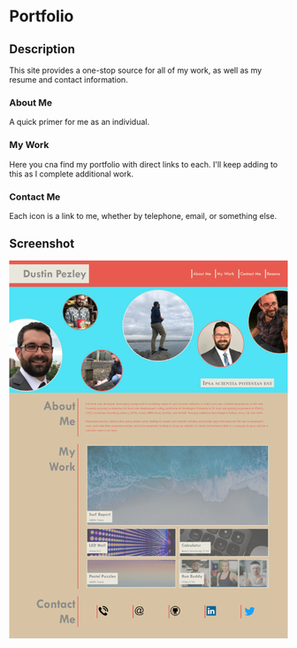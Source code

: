 # Portfolio

## Description
This site provides a one-stop source for all of my work, as well as my resume and contact information.

### About Me
A quick primer for me as an individual.

### My Work
Here you cna find my portfolio with direct links to each. I'll keep adding to this as I complete additional work.

### Contact Me
Each icon is a link to me, whether by telephone, email, or something else.

## Screenshot
![Screenshot](./assets/images/dustinpezley.github.io_Portfolio_.png)